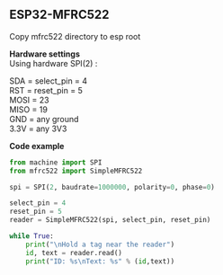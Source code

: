 ## ESP32-MFRC522
Copy mfrc522 directory to esp root

**Hardware settings**  
Using hardware SPI(2) :

SDA = select_pin = 4  
RST = reset_pin = 5  
MOSI = 23  
MISO = 19  
GND = any ground  
3.3V = any 3V3

**Code example**
```python
from machine import SPI
from mfrc522 import SimpleMFRC522

spi = SPI(2, baudrate=1000000, polarity=0, phase=0)

select_pin = 4
reset_pin = 5
reader = SimpleMFRC522(spi, select_pin, reset_pin)

while True:
    print("\nHold a tag near the reader")
    id, text = reader.read()
    print("ID: %s\nText: %s" % (id,text))
```
